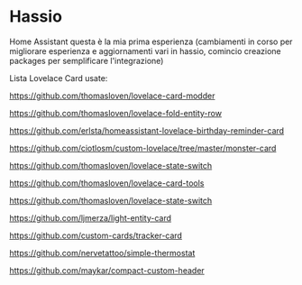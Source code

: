 # Hassio
Home Assistant
questa è la mia prima esperienza 
(cambiamenti in corso per migliorare esperienza e aggiornamenti vari in hassio, comincio creazione packages per semplificare l'integrazione)

Lista Lovelace Card usate:

https://github.com/thomasloven/lovelace-card-modder

https://github.com/thomasloven/lovelace-fold-entity-row

https://github.com/erlsta/homeassistant-lovelace-birthday-reminder-card

https://github.com/ciotlosm/custom-lovelace/tree/master/monster-card

https://github.com/thomasloven/lovelace-state-switch

https://github.com/thomasloven/lovelace-card-tools

https://github.com/thomasloven/lovelace-state-switch

https://github.com/ljmerza/light-entity-card

https://github.com/custom-cards/tracker-card

https://github.com/nervetattoo/simple-thermostat

https://github.com/maykar/compact-custom-header

